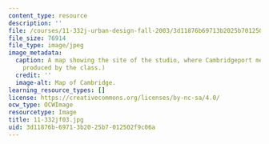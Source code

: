 ```yaml
---
content_type: resource
description: ''
file: /courses/11-332j-urban-design-fall-2003/3d11876b69713b2025b7012502f9c06a_11-332jf03.jpg
file_size: 76914
file_type: image/jpeg
image_metadata:
  caption: A map showing the site of the studio, where Cambridgeport meets MIT. (Image
    produced by the class.)
  credit: ''
  image-alt: Map of Cambridge.
learning_resource_types: []
license: https://creativecommons.org/licenses/by-nc-sa/4.0/
ocw_type: OCWImage
resourcetype: Image
title: 11-332jf03.jpg
uid: 3d11876b-6971-3b20-25b7-012502f9c06a
---
```

